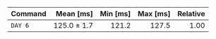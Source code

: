| Command | Mean [ms] | Min [ms] | Max [ms] | Relative |
|:---|---:|---:|---:|---:|
| `DAY 6` | 125.0 ± 1.7 | 121.2 | 127.5 | 1.00 |
